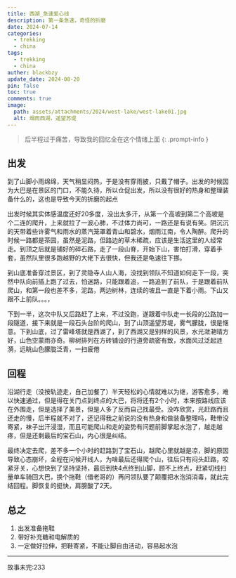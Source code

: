 ```yaml
---
title: 西湖_急速爱心线
description: 第一条急速，奇怪的折磨
date: 2024-07-14
categories:
  - trekking
  - china
tags:
  - trekking
  - china
auther: blackbzy
update_date: 2024-08-20
pin: false
toc: true
comments: true
image:
  path: assets/attachments/2024/west-lake/west-lake01.jpg
  alt: 烟雨西湖，遥望苏堤
---
```


> 后半程过于痛苦，导致我的回忆全在这个情绪上面
{: .prompt-info }

## 出发
到了山脚小雨绵绵，天气稍显闷热，于是没有穿雨披，只戴了帽子。出发的时候因为大巴是在景区的门口，不能久待，所以仓促出发，所以没有很好的热身和整理装备什么的，这也是导致今天的折磨的起点

出发时候其实体感温度还好20多度，没出太多汗，从第一个高坡到第二个高坡是个二连的爬升，上来就拉了一波心肺，不过体力尚可，一路还是有说有笑。阴沉沉的天带着些许雾气和雨水的蒸汽笼罩着青山和碧水，烟雨江南，令人陶醉。爬升的时候一路都是茶园，虽然是泥路，但路边的草木稀疏，应该是生活这里的人经常走。到顶之后就是铺好的碎石路，走了一段山脊，开始下山，害怕打滑，穿着手套，虽然队里很多跑越野的大佬下去很快，但我还是龟速往下挪。

到山底准备穿过景区，到了灵隐寺人山人海，没找到领队不知道如何走下一段，突然中队向前插上跑了过去，怕迷路，只能跟着追，一路追到了前队，于是跟着前队爬山，和第一段也差不多，泥路，两边树林，连续的坡且一直是下着小雨。下山又跟不上前队。。。，

下到一半，这次中队又后路赶了上来，不过没跑，遂跟着中队走一长段的公路加一段隧道，接下来就是一段石头台阶的爬山，到了山顶遥望苏堤，雾气朦胧，很是惬意。下到山底，过了雷峰塔就是西湖了，到了西湖又是别样的风景，水光潋滟晴方好，山色空蒙雨亦奇。柳树排列在方砖铺设的行道旁疏密有致，水面风过泛起涟漪，远眺山色朦胧泛青，一扫疲倦
## 回程
沿湖行走（没按轨迹走，自己加餐了）半天轻松的心情就难以为继，游客愈多，难以快速通过，但是得在关门点到终点的大巴，将将还有2个小时，本来按路线应该在外围走，但是选择了美景，但是人多了反而自己找最受。没咋欣赏，光赶路而且还走的慢，后半程就不对了，还记得我之前说的没有热身和做装备整理吗，鞋带没寄紧，袜子出汗浸湿，而且可能爬山和走的姿势有问题前脚掌起水泡了，越走越疼，但是还剩最后的宝石山，内心很是纠结。

最终决定去爬，差不多一个小时的赶路到了宝石山，越爬心里就越是凉，脚的原因导致心态崩坏，全程在问候开线人，为啥最后还得爬个山，往后只有闷头赶路，咬紧牙关，心想快到了坚持坚持，最后到快4点终到山脚，顾不上终点，赶紧切线扫量单车骑回大巴，换个拖鞋（借老哥的）再问领队要了颠覆把水泡消消毒，就此完结回程。脚恢复的挺快，肩膀酸了2天。

## 总之
1. 出发准备拖鞋
2. 带好补充糖和电解质的
3. 一定做好拉伸，把鞋寄紧，不能让脚自由活动，容易起水泡

---
故事未完:233

